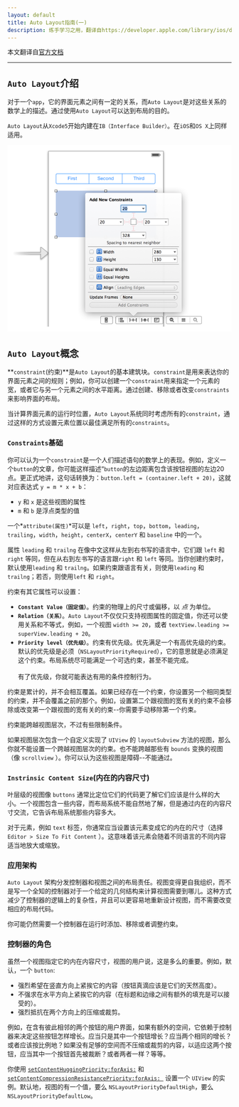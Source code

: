 ```yaml
---
layout: default
title: Auto Layout指南(一)
description: 练手学习之用，翻译自https://developer.apple.com/library/ios/documentation/UserExperience/Conceptual/AutolayoutPG/Introduction/Introduction.html
---
```

本文翻译自[官方文档](https://developer.apple.com/library/ios/documentation/UserExperience/Conceptual/AutolayoutPG/Introduction/Introduction.html "介绍")

***

## `Auto Layout`介绍 ##

对于一个`app`，它的界面元素之间有一定的关系，而`Auto Layout`是对这些关系的数学上的描述。通过使用`Auto Layout`可以达到布局的目的。

`Auto Layout`从`Xcode5`开始内建在`IB（Interface Builder）`。在`iOS`和`OS X`上同样适用。

![autolayout picture one](/images/autolayout/autolayout_1.png)

## `Auto Layout`概念
**`constraint`(约束)**是`Auto Layout`的基本建筑块。`constraint`是用来表达你的界面元素之间的规则；例如，你可以创建一个`constraint`用来指定一个元素的宽，或者它与另一个元素之间的水平距离。通过创建、移除或者改变`constraints`来影响界面的布局。

当计算界面元素的运行时位置，`Auto Layout`系统同时考虑所有的`constraint`，通过这样的方式设置元素位置以最佳满足所有的`constraints`。

### `Constraints`基础

你可以认为一个`constraint`是一个人们描述语句的数学上的表现。例如，定义一个`button`的文章，你可能这样描述“`button`的左边距离包含该按钮视图的左边20点。更正式地讲，这句话转换为：`button.left = (container.left + 20)`，这就对应表达式 `y = m * x + b`：

* `y` 和 `x` 是这些视图的属性
* `m` 和 `b` 是浮点类型的值

一个*`attribute(属性)`*可以是 `left`，`right`，`top`，`bottom`，`leading`，`trailing`，`width`，`height`，`centerX`，`centerY` 和 `baseline` 中的一个。

属性 `leading` 和 `trailng` 在像中文这样从左到右书写的语言中，它们跟 `left` 和 `right` 等同，但在从右到左书写的语言跟`right` 和 `left` 等同。当你创建约束时，默认使用`leading` 和 `trailng`。如果约束跟语言有关，则使用`leading` 和 `trailng`；若否，则使用`left` 和 `right`。

约束有其它属性可以设置：

+ __`Constant Value（固定值）`__。约束的物理上的尺寸或偏移，以 *点* 为单位。
+ __`Relation（关系）`__。`Auto Layout`不仅仅只支持视图属性的固定值，你还可以使用关系和不等式，例如，一个视图 `width >= 20`，或者 `textView.leading >= superView.leading + 20`。
+ __`Priority level（优先级）`__。约束有优先级。优先满足一个有高优先级的约束。默认的优先级是必须（`NSLayoutPriorityRequired`），它的意思就是必须满足这个约束。布局系统尽可能满足一个可选约束，甚至不能完成。<br /> <br />有了优先级，你就可能表达有用的条件控制行为。

约束是累计的，并不会相互覆盖。如果已经存在一个约束，你设置另一个相同类型的约束，并不会覆盖之前的那个。例如，设置第二个跟视图的宽有关的约束不会移除或改变第一个跟视图的宽有关的约束--你需要手动移除第一个约束。

约束能跨越视图层次，不过有些限制条件。

如果视图层次包含一个自定义实现了 `UIView` 的 `layoutSubview` 方法的视图，那么你就不能设置一个跨越视图层次的约束。也不能跨越那些有 `bounds` 变换的视图（像 `scrollview` ）。你可以认为这些视图是障碍--不能通过。

### `Instrinsic Content Size`(内在的内容尺寸)

叶层级的视图像 `buttons` 通常比定位它们的代码更了解它们应该是什么样的大小。一个视图包含一些内容，而布局系统不能自然地了解，但是通过内在的内容尺寸交流，它告诉布局系统那些内容多大。

对于元素，例如 `text` 标签，你通常应当设置该元素变成它的内在的尺寸（选择 `Editor > Size To Fit Content` ）。这意味着该元素会随着不同语言的不同内容适当地放大或缩放。

### 应用架构

`Auto Layout` 架构分发控制器和视图之间的布局责任。视图变得更自我组织，而不是写一个全知的控制器对于一个给定的几何结构来计算视图需要到哪儿。这种方式减少了控制器的逻辑上的复杂性，并且可以更容易地重新设计视图，而不需要改变相应的布局代码。

你可能仍然需要一个控制器在运行时添加、移除或者调整约束。

### 控制器的角色

虽然一个视图指定它的内在内容尺寸，视图的用户说，这是多么的重要。例如，默认，一个 `button`:

- 强烈希望在竖直方向上紧挨它的内容（按钮真滴应该是它们的天然高度）。
- 不强求在水平方向上紧挨它的内容（在标题和边缘之间有额外的填充是可以接受的）。
- 强烈抵抗在两个方向上的压缩或裁剪。

例如，在含有彼此相邻的两个按钮的用户界面，如果有额外的空间，它依赖于控制器来决定这些按钮怎样增长。应当只是其中一个按钮增长？应当两个相同的增长？或者应该按比例地？如果没有足够的空间而不压缩或裁剪的内容，以适应这两个按钮，应当其中一个按钮首先被裁断？或者两者一样？等等。

你使用 [`setContentHuggingPriority:forAxis:`](https://developer.apple.com/library/ios/documentation/UIKit/Reference/UIView_Class/index.html#//apple_ref/occ/instm/UIView/setContentHuggingPriority:forAxis:) 和 [`setContentCompressionResistancePriority:forAxis: `](https://developer.apple.com/library/ios/documentation/UIKit/Reference/UIView_Class/index.html#//apple_ref/occ/instm/UIView/setContentCompressionResistancePriority:forAxis:) 设置一个 `UIView` 的实例。默认地，视图的有一个值，要么 `NSLayoutPriorityDefaultHigh`，要么 `NSLayoutPriorityDefaultLow`。







